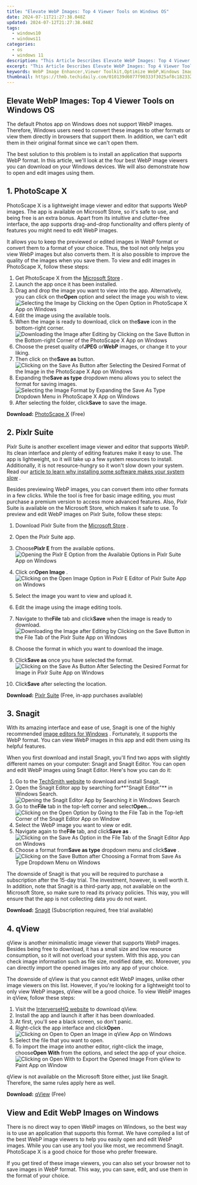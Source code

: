 ```yaml
---
title: "Elevate WebP Images: Top 4 Viewer Tools on Windows OS"
date: 2024-07-11T21:27:38.048Z
updated: 2024-07-12T21:27:38.048Z
tags:
  - windows10
  - windows11
categories:
  - os
  - windows 11
description: "This Article Describes Elevate WebP Images: Top 4 Viewer Tools on Windows OS"
excerpt: "This Article Describes Elevate WebP Images: Top 4 Viewer Tools on Windows OS"
keywords: WebP Image Enhancer,Viewer Toolkit,Optimize WebP,Windows Image View,Top Image Tools,Elevate Images,OS-Based Visualizer
thumbnail: https://thmb.techidaily.com/010139d6077f90333f3025af8c182332c9900266fd1f6067fe122889069013d2.jpg
---
```


## Elevate WebP Images: Top 4 Viewer Tools on Windows OS

 The default Photos app on Windows does not support WebP images. Therefore, Windows users need to convert these images to other formats or view them directly in browsers that support them. In addition, we can't edit them in their original format since we can't open them.

 The best solution to this problem is to install an application that supports WebP format. In this article, we'll look at the four best WebP image viewers you can download on your Windows devices. We will also demonstrate how to open and edit images using them.

## 1\. PhotoScape X

 PhotoScape X is a lightweight image viewer and editor that supports WebP images. The app is available on Microsoft Store, so it's safe to use, and being free is an extra bonus. Apart from its intuitive and clutter-free interface, the app supports drag-and-drop functionality and offers plenty of features you might need to edit WebP images.

 It allows you to keep the previewed or edited images in WebP format or convert them to a format of your choice. Thus, the tool not only helps you view WebP images but also converts them. It is also possible to improve the quality of the images when you save them. To view and edit images in PhotoScape X, follow these steps:

1. Get PhotoScape X from the [Microsoft Store](https://apps.microsoft.com/store/detail/photoscape-x/9NBLGGH4TWWG) .
2. Launch the app once it has been installed.
3. Drag and drop the image you want to view into the app. Alternatively, you can click on the**Open** option and select the image you wish to view.  
![Selecting the Image by Clicking on the Open Option in PhotoScape X App on Windows](https://static1.makeuseofimages.com/wordpress/wp-content/uploads/2022/12/1-selecting-the-image-by-clicking-on-the-open-option-in-photoscape-x-app-on-windows.jpg)
4. Edit the image using the available tools.
5. When the image is ready to download, click on the**Save** icon in the bottom-right corner.  
![Downloading the Image after Editing by Clicking on the Save Button in the Bottom-right Corner of the PhotoScape X App on Windows](https://static1.makeuseofimages.com/wordpress/wp-content/uploads/2022/12/2-downloading-the-image-after-editing-by-clicking-on-the-save-button-in-the-bottom-right-corner-of-the-photoscape-x-app-on-windows.jpg)
6. Choose the preset quality of**JPEG** or**WebP** images, or change it to your liking.
7. Then click on the**Save as** button.  
![Clicking on the Save As Button after Selecting the Desired Format of the Image in the PhotoScape X App on Windows](https://static1.makeuseofimages.com/wordpress/wp-content/uploads/2022/12/3-clicking-on-the-save-as-button-after-selecting-the-desired-format-of-the-image-in-the-photoscape-x-app-on-windows.jpg)
8. Expanding the**Save as type** dropdown menu allows you to select the format for saving images.  
![Selecting the Image Format by Expanding the Save As Type Dropdown Menu in PhotoScape X App on Windows](https://static1.makeuseofimages.com/wordpress/wp-content/uploads/2022/12/4-selecting-the-image-format-by-expanding-the-save-as-type-dropdown-menu-in-photoscape-x-app-on-windows.jpg)
9. After selecting the folder, click**Save** to save the image.

**Download:** [PhotoScape X](https://apps.microsoft.com/store/detail/photoscape-x/9NBLGGH4TWWG) (Free)

## 2\. Pixlr Suite

 Pixlr Suite is another excellent image viewer and editor that supports WebP. Its clean interface and plenty of editing features make it easy to use. The app is lightweight, so it will take up a few system resources to install. Additionally, it is not resource-hungry so it won't slow down your system. Read our [article to learn why installing some software makes your system slow](https://www.makeuseof.com/tag/installing-software-slows-pc/) .

 Besides previewing WebP images, you can convert them into other formats in a few clicks. While the tool is free for basic image editing, you must purchase a premium version to access more advanced features. Also, Pixlr Suite is available on the Microsoft Store, which makes it safe to use. To preview and edit WebP images on Pixlr Suite, follow these steps:

1. Download Pixlr Suite from the [Microsoft Store](https://apps.microsoft.com/store/detail/pixlr-suite/9NDKCLW54JBF) .
2. Open the Pixlr Suite app.
3. Choose**Pixlr E** from the available options.  
![Opening the Pixlr E Option from the Available Options in Pixlr Suite App on Windows](https://static1.makeuseofimages.com/wordpress/wp-content/uploads/2022/12/5-opening-the-pixlr-e-option-from-the-available-options-in-pixlr-suite-app-on-windows.jpg)
4. Click on**Open Image** .  
![Clicking on the Open Image Option in Pixlr E Editor of Pixlr Suite App on Windows](https://static1.makeuseofimages.com/wordpress/wp-content/uploads/2022/12/6-clicking-on-the-open-image-option-in-pixlr-e-editor-of-pixlr-suite-app-on-windows.jpg)
5. Select the image you want to view and upload it.

1. Edit the image using the image editing tools.
2. Navigate to the**File** tab and click**Save** when the image is ready to download.  
![Downloading the Image after Editing by Clicking on the Save Button in the File Tab of the Pixlr Suite App on Windows](https://static1.makeuseofimages.com/wordpress/wp-content/uploads/2022/12/7-downloading-the-image-after-editing-by-clicking-on-the-save-button-in-the-file-tab-of-the-pixlr-suite-app-on-windows.jpg)
3. Choose the format in which you want to download the image.
4. Click**Save as** once you have selected the format.  
![Clicking on the Save As Button After Selecting the Desired Format for Image in Pixlr Suite App on Windows](https://static1.makeuseofimages.com/wordpress/wp-content/uploads/2022/12/8-clicking-on-the-save-as-button-after-selecting-the-desired-format-for-image-in-pixlr-suite-app-on-windows.jpg)
5. Click**Save** after selecting the location.

**Download:** [Pixlr Suite](https://apps.microsoft.com/store/detail/pixlr-suite/9NDKCLW54JBF) (Free, in-app purchases available)

## 3\. Snagit

 With its amazing interface and ease of use, Snagit is one of the highly recommended [image editors for Windows](https://www.makeuseof.com/windows-best-photo-editing-software/) . Fortunately, it supports the WebP format. You can view WebP images in this app and edit them using its helpful features.

 When you first download and install Snagit, you'll find two apps with slightly different names on your computer: Snagit and Snagit Editor. You can open and edit WebP images using Snagit Editor. Here's how you can do it:

1. Go to the [TechSmith website](https://www.techsmith.com/download/snagit/) to download and install Snagit.
2. Open the Snagit Editor app by searching for**"Snagit Editor"** in Windows Search.  
![Opening the Snagit Editor App by Searching it in Windows Search](https://static1.makeuseofimages.com/wordpress/wp-content/uploads/2022/12/9-opening-the-snagit-editor-app-by-searching-it-in-windows-search.jpg)
3. Go to the**File** tab in the top-left corner and select**Open...**  
![Clicking on the Open Option by Going to the File Tab in the Top-left Corner of the Snagit Editor App on Window](https://static1.makeuseofimages.com/wordpress/wp-content/uploads/2022/12/10-clicking-on-the-open-option-by-going-to-the-file-tab-in-the-top-left-corner-of-the-snagit-editor-app-on-window.jpg)
4. Select the WebP image you want to view or edit.
5. Navigate again to the**File** tab, and click**Save as** .  
![Clicking on the Save As Option in the File Tab of the Snagit Editor App on Windows](https://static1.makeuseofimages.com/wordpress/wp-content/uploads/2022/12/11-clicking-on-the-save-as-option-in-the-file-tab-of-the-snagit-editor-app-on-windows.jpg)
6. Choose a format from**Save as type** dropdown menu and click**Save** .  
![Clicking on the Save Button after Choosing a Format from Save As Type Dropdown Menu on Windows](https://static1.makeuseofimages.com/wordpress/wp-content/uploads/2022/12/12-clicking-on-the-save-button-after-choosing-a-format-from-save-as-type-dropdown-menu-on-windows.jpg)

 The downside of Snagit is that you will be required to purchase a subscription after the 15-day trial. The investment, however, is well worth it. In addition, note that Snagit is a third-party app, not available on the Microsoft Store, so make sure to read its privacy policies. This way, you will ensure that the app is not collecting data you do not want.

**Download:** [Snagit](https://www.techsmith.com/download/snagit/) (Subscription required, free trial available)

## 4\. qView

 qView is another minimalistic image viewer that supports WebP images. Besides being free to download, it has a small size and low resource consumption, so it will not overload your system. With this app, you can check image information such as file size, modified date, etc. Moreover, you can directly import the opened images into any app of your choice.

 The downside of qView is that you cannot edit WebP images, unlike other image viewers on this list. However, if you're looking for a lightweight tool to only view WebP images, qView will be a good choice. To view WebP images in qView, follow these steps:

1. Visit the [InterverseHQ website](https://interversehq.com/qview/download/) to download qView.
2. Install the app and launch it after it has been downloaded.
3. At first, you'll see a black screen, so don't panic.
4. Right-click the app interface and click**Open** .  
![Clicking on Open to Open an Image in qView App on Windows](https://static1.makeuseofimages.com/wordpress/wp-content/uploads/2022/12/13-clicking-on-open-to-open-an-image-in-qview-app-on-windows.jpg)
5. Select the file that you want to open.
6. To import the image into another editor, right-click the image, choose**Open With** from the options, and select the app of your choice.  
![Clicking on Open With to Export the Opened Image From qView to Paint App on Window](https://static1.makeuseofimages.com/wordpress/wp-content/uploads/2022/12/14-clicking-on-open-with-to-export-the-opened-image-from-qview-to-paint-app-on-window.jpg)

 qView is not available on the Microsoft Store either, just like Snagit. Therefore, the same rules apply here as well.

**Download:** [qView](https://interversehq.com/qview/download/) (Free)

## View and Edit WebP Images on Windows

 There is no direct way to open WebP images on Windows, so the best way is to use an application that supports this format. We have compiled a list of the best WebP image viewers to help you easily open and edit WebP images. While you can use any tool you like most, we recommend Snagit. PhotoScape X is a good choice for those who prefer freeware.

 If you get tired of these image viewers, you can also set your browser not to save images in WebP format. This way, you can save, edit, and use them in the format of your choice.


<ins class="adsbygoogle"
     style="display:block"
     data-ad-format="autorelaxed"
     data-ad-client="ca-pub-7571918770474297"
     data-ad-slot="1223367746"></ins>



<ins class="adsbygoogle"
     style="display:block"
     data-ad-client="ca-pub-7571918770474297"
     data-ad-slot="8358498916"
     data-ad-format="auto"
     data-full-width-responsive="true"></ins>




